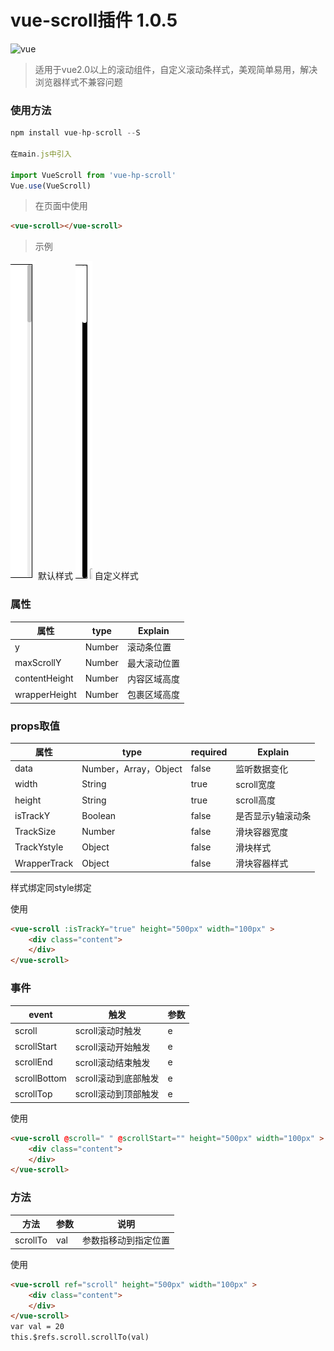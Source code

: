 # vue-scroll插件 1.0.5

![vue](https://img.shields.io/badge/vue-2.0.0+-yellow.svg)

> 适用于vue2.0以上的滚动组件，自定义滚动条样式，美观简单易用，解决浏览器样式不兼容问题

### 使用方法
```javascript
npm install vue-hp-scroll --S

在main.js中引入

import VueScroll from 'vue-hp-scroll'
Vue.use(VueScroll)
```

> 在页面中使用

```html
<vue-scroll></vue-scroll>
```

> 示例

![das](./docs/one.png) 默认样式 ![das](./docs/two.png) 自定义样式


### 属性

属性 | type | Explain
---- | ---- | ----
y | Number | 滚动条位置
maxScrollY | Number | 最大滚动位置
contentHeight | Number | 内容区域高度
wrapperHeight | Number | 包裹区域高度

### props取值

属性 | type | required | Explain 
---- | ---- | ---- | ----
data | Number，Array，Object | false | 监听数据变化
width | String | true | scroll宽度
height | String | true | scroll高度
isTrackY | Boolean | false | 是否显示y轴滚动条
TrackSize | Number | false | 滑块容器宽度
TrackYstyle | Object | false | 滑块样式
WrapperTrack | Object | false | 滑块容器样式

样式绑定同style绑定

使用
```html
<vue-scroll :isTrackY="true" height="500px" width="100px" >
    <div class="content">
    </div>
</vue-scroll>
```

### 事件

event | 触发 | 参数
---- | ---- | ---- 
scroll | scroll滚动时触发 | e
scrollStart | scroll滚动开始触发 | e
scrollEnd | scroll滚动结束触发 | e
scrollBottom | scroll滚动到底部触发 | e
scrollTop | scroll滚动到顶部触发 | e

使用
```html
<vue-scroll @scroll=" " @scrollStart="" height="500px" width="100px" >
    <div class="content">
    </div>
</vue-scroll>
```

### 方法

方法 | 参数 | 说明
---- | ---- | ---- 
scrollTo | val | 参数指移动到指定位置

使用
```html
<vue-scroll ref="scroll" height="500px" width="100px" >
    <div class="content">
    </div>
</vue-scroll>
var val = 20
this.$refs.scroll.scrollTo(val)
```